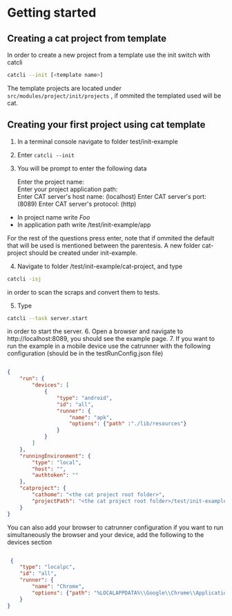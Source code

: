 # Getting started

## Creating a cat project from template

In order to create a new project from a template use the init switch with catcli

```bash
catcli --init [<template name>] 
```

The template projects are located under `src/modules/project/init/projects` , if ommited the templated used will be cat.

## Creating your first project using cat template

1. In a terminal console navigate to folder test/init-example
2. Enter `catcli --init`
3. You will be prompt to enter the following data


	Enter the project name:  
	Enter your project application path:  
	Enter CAT server's host name:  (localhost)
	Enter CAT server's port:  (8089)
	Enter CAT server's protocol:  (http)


* In project name write *Foo*
* In application path write <cat root folder>/test/init-example/app

For the rest of the questions press enter, note that if ommited the default that will be used is mentioned between the parentesis.
A new folder cat-project should be created under init-example.

4. Navigate to folder /test/init-example/cat-project, and type 

```bash
catcli -isj
```

in order to scan the scraps and convert them to tests.

5. Type

```bash
catcli --task server.start
```

in order to start the server.
6. Open a browser and navigate to http://localhost:8089, you should see the example page.
7. If you want to run the example in a mobile device use the catrunner with the following configuration (should be in the testRunConfig.json file)

```json

{
    "run": {
        "devices": [
            {
                "type": "android",
                "id": "all",
                "runner": {
                    "name": "apk",
                    "options": {"path" :"./lib/resources"}
                }
            }
        ]
    },
    "runningEnvironment": {
        "type": "local",
        "host": "",
        "authtoken": ""
    },
    "catproject": {
        "cathome": "<the cat project root folder>",
        "projectPath": "<the cat project root folder>/test/init-example/cat-project"
    }
}

```
You can also add your browser to catrunner configuration if you want to run simultaneously the browser and your device, add the following to the devices section

```json

 {
	"type": "localpc",
	"id": "all",
	"runner": {
		"name": "Chrome",
		"options": {"path": "%LOCALAPPDATA%\\Google\\Chrome\\Application"}
	}
}
```

